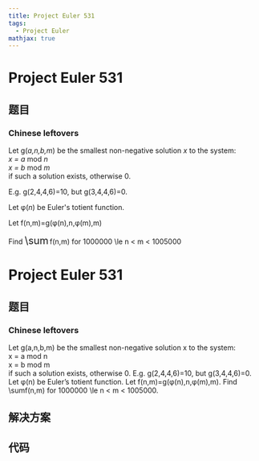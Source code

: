 ```yaml
---
title: Project Euler 531
tags:
  - Project Euler
mathjax: true
---
```

<escape><!-- more --></escape>
    
# Project Euler 531
## 题目
### Chinese leftovers


Let g(<var>a,n,b,m</var>) be the smallest non-negative solution <var>x</var> to the system:<br /><var>x = a</var> mod <var>n</var><br /><var>x = b</var> mod <var>m</var><br />
if such a solution exists, otherwise 0.


E.g. g(2,4,4,6)=10, but g(3,4,4,6)=0.


Let φ(<var>n</var>) be Euler's totient function.


Let f(n,m)=g(φ(n),n,φ(m),m)


Find <span style="font-size:larger;"><span style="font-size:larger;">\sum</span></span> f(n,m) for 1000000 \le n < m < 1005000



# Project Euler 531
## 题目
### Chinese leftovers

Let g(a,n,b,m) be the smallest non-negative solution x to the system:<br>x = a mod n<br>x = b mod m<br>if such a solution exists, otherwise 0.
E.g. g(2,4,4,6)=10, but g(3,4,4,6)=0.
Let φ(n) be Euler’s totient function.
Let f(n,m)=g(φ(n),n,φ(m),m).
Find \sumf(n,m) for 1000000 \le n < m < 1005000.


## 解决方案


## 代码


